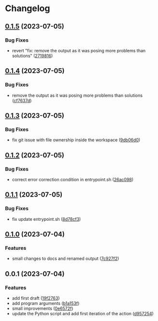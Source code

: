 # Changelog

## [0.1.5](https://github.com/camptocamp/helm-dependency-upgrade-action/compare/v0.1.4...v0.1.5) (2023-07-05)


### Bug Fixes

* revert "fix: remove the output as it was posing more problems than solutions" ([2719816](https://github.com/camptocamp/helm-dependency-upgrade-action/commit/27198169a677216b417125430463d450b82b82f8))

## [0.1.4](https://github.com/camptocamp/helm-dependency-upgrade-action/compare/v0.1.3...v0.1.4) (2023-07-05)


### Bug Fixes

* remove the output as it was posing more problems than solutions ([cf7637d](https://github.com/camptocamp/helm-dependency-upgrade-action/commit/cf7637dc1906577e377848e9fc66223a60a7c5be))

## [0.1.3](https://github.com/camptocamp/helm-dependency-upgrade-action/compare/v0.1.2...v0.1.3) (2023-07-05)


### Bug Fixes

* fix git issue with file ownership inside the workspace ([9db06d0](https://github.com/camptocamp/helm-dependency-upgrade-action/commit/9db06d082875471a70e822a50d7184473230e315))

## [0.1.2](https://github.com/camptocamp/helm-dependency-upgrade-action/compare/v0.1.1...v0.1.2) (2023-07-05)


### Bug Fixes

* correct error correction condition in entrypoint.sh ([26ac098](https://github.com/camptocamp/helm-dependency-upgrade-action/commit/26ac098a3629992745ef1635112420d4aea1054f))

## [0.1.1](https://github.com/camptocamp/helm-dependency-upgrade-action/compare/v0.1.0...v0.1.1) (2023-07-05)


### Bug Fixes

* fix update entrypoint.sh ([8d78cf3](https://github.com/camptocamp/helm-dependency-upgrade-action/commit/8d78cf365e26ba4ed20a7c27eb189bc011c44906))

## [0.1.0](https://github.com/camptocamp/helm-dependency-upgrade-action/compare/v0.0.1...v0.1.0) (2023-07-04)


### Features

* small changes to docs and renamed output ([7c927f2](https://github.com/camptocamp/helm-dependency-upgrade-action/commit/7c927f27c3160c019050195b8d0d59b42f074978))

## 0.0.1 (2023-07-04)


### Features

* add first draft ([19f2763](https://github.com/lentidas/helm-dependency-upgrade-action/commit/19f27638aebc545607fae7d50ce7e5ada7066347))
* add program arguments ([b1a153f](https://github.com/lentidas/helm-dependency-upgrade-action/commit/b1a153f00146b45c8a3b85723a2e703a69f3d84e))
* small improvements ([0e6572f](https://github.com/lentidas/helm-dependency-upgrade-action/commit/0e6572f432016c095081dfc8f0751125a25dd0a1))
* update the Python script and add first iteration of the action ([d957254](https://github.com/lentidas/helm-dependency-upgrade-action/commit/d957254dd720e566125ca7737b6ecc0be4a1eeb0))

